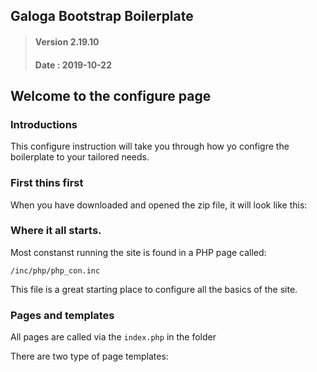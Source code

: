 ## Galoga Bootstrap Boilerplate
> #### Version 2.19.10 
> #### Date : 2019-10-22

## Welcome to the configure page
### Introductions
This configure instruction will take you through how yo configre the boilerplate to your tailored needs.

### First thins first
When you have downloaded and opened the zip file, it will look like this:

### Where it all starts.
Most constanst running the site is found in a PHP page called:

<code>/inc/php/php_con.inc</code>

This file is a great starting place to configure all the basics of the site.

### Pages and templates
All pages are called via the <code>index.php</code> in the folder 

There are two type of page templates: 
